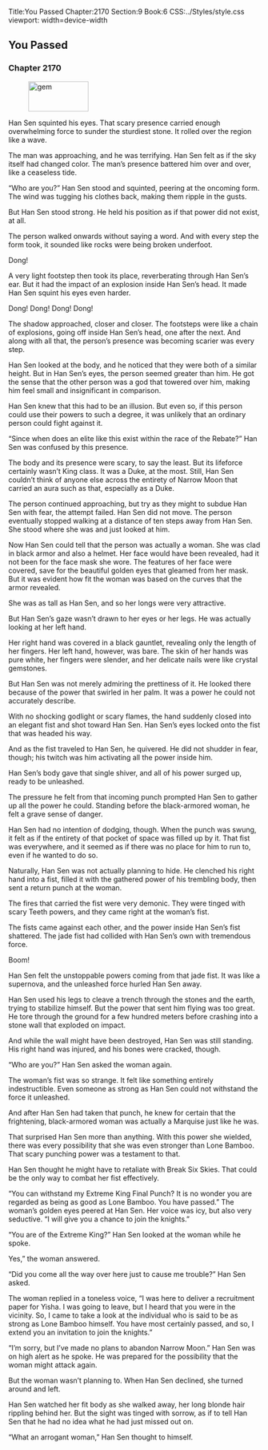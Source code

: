 Title:You Passed 
Chapter:2170 
Section:9 
Book:6 
CSS:../Styles/style.css 
viewport: width=device-width
  
## You Passed
### Chapter 2170 
<figure>
	<img src="../Images/gem.gif" alt="gem" id="gem" width="120" height="60" />
</figure>
  

  
  Han Sen squinted his eyes. That scary presence carried enough overwhelming force to sunder the sturdiest stone. It rolled over the region like a wave.

The man was approaching, and he was terrifying. Han Sen felt as if the sky itself had changed color. The man’s presence battered him over and over, like a ceaseless tide.

“Who are you?” Han Sen stood and squinted, peering at the oncoming form. The wind was tugging his clothes back, making them ripple in the gusts.

But Han Sen stood strong. He held his position as if that power did not exist, at all.

The person walked onwards without saying a word. And with every step the form took, it sounded like rocks were being broken underfoot.

Dong!

A very light footstep then took its place, reverberating through Han Sen’s ear. But it had the impact of an explosion inside Han Sen’s head. It made Han Sen squint his eyes even harder.

Dong! Dong! Dong! Dong!

The shadow approached, closer and closer. The footsteps were like a chain of explosions, going off inside Han Sen’s head, one after the next. And along with all that, the person’s presence was becoming scarier was every step.

Han Sen looked at the body, and he noticed that they were both of a similar height. But in Han Sen’s eyes, the person seemed greater than him. He got the sense that the other person was a god that towered over him, making him feel small and insignificant in comparison.

Han Sen knew that this had to be an illusion. But even so, if this person could use their powers to such a degree, it was unlikely that an ordinary person could fight against it.

“Since when does an elite like this exist within the race of the Rebate?” Han Sen was confused by this presence.

The body and its presence were scary, to say the least. But its lifeforce certainly wasn’t King class. It was a Duke, at the most. Still, Han Sen couldn’t think of anyone else across the entirety of Narrow Moon that carried an aura such as that, especially as a Duke.

The person continued approaching, but try as they might to subdue Han Sen with fear, the attempt failed. Han Sen did not move. The person eventually stopped walking at a distance of ten steps away from Han Sen. She stood where she was and just looked at him.

Now Han Sen could tell that the person was actually a woman. She was clad in black armor and also a helmet. Her face would have been revealed, had it not been for the face mask she wore. The features of her face were covered, save for the beautiful golden eyes that gleamed from her mask. But it was evident how fit the woman was based on the curves that the armor revealed.

She was as tall as Han Sen, and so her longs were very attractive.

But Han Sen’s gaze wasn’t drawn to her eyes or her legs. He was actually looking at her left hand.

Her right hand was covered in a black gauntlet, revealing only the length of her fingers. Her left hand, however, was bare. The skin of her hands was pure white, her fingers were slender, and her delicate nails were like crystal gemstones.

But Han Sen was not merely admiring the prettiness of it. He looked there because of the power that swirled in her palm. It was a power he could not accurately describe.

With no shocking godlight or scary flames, the hand suddenly closed into an elegant fist and shot toward Han Sen. Han Sen’s eyes locked onto the fist that was headed his way.

And as the fist traveled to Han Sen, he quivered. He did not shudder in fear, though; his twitch was him activating all the power inside him.

Han Sen’s body gave that single shiver, and all of his power surged up, ready to be unleashed.

The pressure he felt from that incoming punch prompted Han Sen to gather up all the power he could. Standing before the black-armored woman, he felt a grave sense of danger.

Han Sen had no intention of dodging, though. When the punch was swung, it felt as if the entirety of that pocket of space was filled up by it. That fist was everywhere, and it seemed as if there was no place for him to run to, even if he wanted to do so.

Naturally, Han Sen was not actually planning to hide. He clenched his right hand into a fist, filled it with the gathered power of his trembling body, then sent a return punch at the woman.

The fires that carried the fist were very demonic. They were tinged with scary Teeth powers, and they came right at the woman’s fist.

The fists came against each other, and the power inside Han Sen’s fist shattered. The jade fist had collided with Han Sen’s own with tremendous force.

Boom!

Han Sen felt the unstoppable powers coming from that jade fist. It was like a supernova, and the unleashed force hurled Han Sen away.

Han Sen used his legs to cleave a trench through the stones and the earth, trying to stabilize himself. But the power that sent him flying was too great. He tore through the ground for a few hundred meters before crashing into a stone wall that exploded on impact.

And while the wall might have been destroyed, Han Sen was still standing. His right hand was injured, and his bones were cracked, though.

“Who are you?” Han Sen asked the woman again.

The woman’s fist was so strange. It felt like something entirely indestructible. Even someone as strong as Han Sen could not withstand the force it unleashed.

And after Han Sen had taken that punch, he knew for certain that the frightening, black-armored woman was actually a Marquise just like he was.

That surprised Han Sen more than anything. With this power she wielded, there was every possibility that she was even stronger than Lone Bamboo. That scary punching power was a testament to that.

Han Sen thought he might have to retaliate with Break Six Skies. That could be the only way to combat her fist effectively.

“You can withstand my Extreme King Final Punch? It is no wonder you are regarded as being as good as Lone Bamboo. You have passed.” The woman’s golden eyes peered at Han Sen. Her voice was icy, but also very seductive. “I will give you a chance to join the knights.”

“You are of the Extreme King?” Han Sen looked at the woman while he spoke.

Yes,” the woman answered.

“Did you come all the way over here just to cause me trouble?” Han Sen asked.

The woman replied in a toneless voice, “I was here to deliver a recruitment paper for Yisha. I was going to leave, but I heard that you were in the vicinity. So, I came to take a look at the individual who is said to be as strong as Lone Bamboo himself. You have most certainly passed, and so, I extend you an invitation to join the knights.”

“I’m sorry, but I’ve made no plans to abandon Narrow Moon.” Han Sen was on high alert as he spoke. He was prepared for the possibility that the woman might attack again.

But the woman wasn’t planning to. When Han Sen declined, she turned around and left.

Han Sen watched her fit body as she walked away, her long blonde hair rippling behind her. But the sight was tinged with sorrow, as if to tell Han Sen that he had no idea what he had just missed out on.

“What an arrogant woman,” Han Sen thought to himself.
